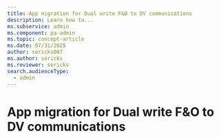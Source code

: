 ```yaml
---
title: App migration for Dual write F&O to DV communications
description: Learn how to...
ms.subservice: admin
ms.component: pa-admin
ms.topic: concept-article
ms.date: 07/31/2025
author: sericks007
ms.author: sericks
ms.reviewer: sericks
search.audienceType: 
  - admin
---
```


# App migration for Dual write F&O to DV communications


